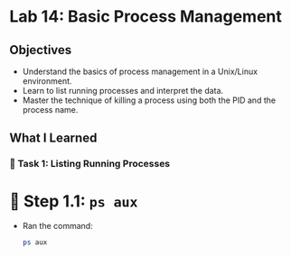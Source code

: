 # Lab 14: Basic Process Management

## Objectives
- Understand the basics of process management in a Unix/Linux environment.
- Learn to list running processes and interpret the data.
- Master the technique of killing a process using both the PID and the process name.

## What I Learned

### 🔹 Task 1: Listing Running Processes

 # 📌 Step 1.1: `ps aux`
- Ran the command:
  ```bash
  ps aux
